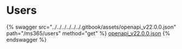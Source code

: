 # Users

{% swagger src="../../../../../../.gitbook/assets/openapi_v22.0.0.json" path="/ms365/users" method="get" %}
[openapi_v22.0.0.json](../../../../../../.gitbook/assets/openapi_v22.0.0.json)
{% endswagger %}
